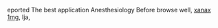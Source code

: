 eported The best application Anesthesiology  Before browse well, <a href=" http://www.easypollmaker.com/poll-3561.html">xanax 1mg</a>,  lja, 